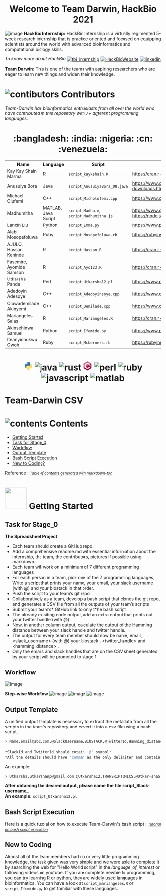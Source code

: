 <h1 align="center">  Welcome to Team Darwin, HackBio 2021 </h1>

![image](https://user-images.githubusercontent.com/88287648/128190365-2beca13a-9c53-41b0-83cc-185ae3d8a43c.png)
**HackBio Internship:**
  HackBio Internship is a virtually regimented 5-week research internship that is practice oriented and focused on equipping scientists around the world with advanced bioinformatics and  computational biology skills.

*To know more about HackBio*
<a href="https://twitter.com/TheHackbio?s=08" target="blank"><img align="center" src="http://assets.stickpng.com/images/580b57fcd9996e24bc43c53e.png" alt="tbi_internship" height="30" width="30" /></a>
<a href="https://thehackbio.com/" target="blank"><img align="center" src="https://pbs.twimg.com/profile_images/1274819410814029824/dAaLhOpD_400x400.jpg" alt="HackBioWebsite" height="30" width="30" /></a>
<a href="https://www.linkedin.com/company/hackbio" target="blank"><img align="center" src="https://www.freeiconspng.com/thumbs/linkedin-logo-png/linkedin-logo-3.png" alt="linkedin" height="20" width="20" /></a>
</p>

**Team Darwin:**
  This is one of the teams with aspiring researchers who are eager to learn new things and widen their knowledge. 

# <img src = "https://www.humanesources.com/wp-content/uploads/icon-Skill-Leadership-Red.png" alt = "contibutors" width = "40" height = "40" /> </a>Contributors
*Team-Darwin has bioinformatics enthusiasts from all over the world who have contributed in this repository with 7+ different programming languages.* 
 <h1 align="center"> :bangladesh: :india: :nigeria: :cn: :venezuela: </h1>

 
 
 
  Name | Language | Script | Installation
------------ | ------------- | -------------| -------------- |
Kay Kay Shain Marma | R | `script_kaykshain.R` | https://cran.r-project.org/ |
Anusuiya Bora | Java| `script_AnusuiyaBora_08.java` | https://www.oracle.com/in/java/technologies/javase-downloads.html |
Michael Olufemi | C++ | `script_Micholufemi.cpp` | https://www.codeblocks.org/downloads/binaries/ |
Madhumitha | MATLAB, Java Script | `script_Madhu.m`, `script_Madhumitha.js` | https://www.gnu.org/software/octave/download , https://nodejs.org/en/download/ |
Lanxin Liu | Python | `script_Emma.py` | https://www.python.org/downloads/ |
Alabi Mosopefoluwa | Ruby | `script_Mosopefoluwa.rb` | https://rubyinstaller.org/downloads/ |
AJULO, Hassan Kehinde | R | `script_Hassan.R` | https://cran.r-project.org/ |
Fasemire, Ayomide Samson | R | `script_Ayo123.R` | https://cran.r-project.org/ |
Utkarsha Pande | Perl | `script_Utkarsha12.pl` | https://www.perl.org/get.html |
Adedoyin Adesoye | C++ | `script_Adedoyinsoye.cpp` | https://www.codeblocks.org/downloads/binaries/ |
Oluwademilade Akinyemi | C++ | `script_Demilade.cpp` | https://www.codeblocks.org/downloads/binaries/ |
Mariangeles Salas | R | `script_Mariangeles.R` | https://cran.r-project.org/ |
Akinsehinwa Samuel | Python | `script_Ifemide.py` | https://www.python.org/downloads/ |
Ifeanyichukwu Owoh | Ruby | `script_Mcberners.rb`| https://rubyinstaller.org/downloads/ |


<h1 align="center"> <img src="https://raw.githubusercontent.com/devicons/devicon/master/icons/python/python-original.svg" alt="python" width="30" height="30"/> </a> <img src = "https://user-images.githubusercontent.com/88287648/128408602-e3483843-52ad-4095-8076-67a5e6738685.png" alt="java" width="50" height="40"/> </a> <img src="https://www.r-project.org/Rlogo.png" alt="rust" width="30" height="30"/> </a> <img src="https://raw.githubusercontent.com/devicons/devicon/master/icons/cplusplus/cplusplus-original.svg" alt="cplusplus" width="30" height="30"/> </a> <img src = "https://cdn.freebiesupply.com/logos/large/2x/perl-programming-language-logo-png-transparent.png" alt = "perl" width = "30" height = "30"/> </a><img src = "https://i.pinimg.com/originals/e9/96/56/e99656a9410a7e88b3bf3d6c3e25bda4.png" alt = "ruby" width = "30" height = "30"/> </a> <img src = "https://www.freepnglogos.com/uploads/javascript-png/javascript-logo-transparent-logo-javascript-images-3.png" alt = "javascript" width = "50" height = "30"/> </a> <img src = "https://upload.wikimedia.org/wikipedia/commons/thumb/2/21/Matlab_Logo.png/668px-Matlab_Logo.png" alt = "matlab" width = "30" height = "30"/> </a> </h1>

# Team-Darwin CSV

# <img src = "https://www.pinclipart.com/picdir/big/167-1672577_clip-art-check-list-icon-clipart-seasonal-clip.png" alt = "contents" width = "30" height = "30" /> </a> Contents
  * [Getting Started](#getting-started)
  * [Task for Stage_0](#task-for-stage_0)
  * [Workflow](#workflow)
  * [Output Template](#output-template)
  * [Bash Script Execution](#bash-script-execution)
  * [New to Coding?](#new-to-coding)

Reference : <small><i><a href='http://ecotrust-canada.github.io/markdown-toc/'>Table of contents generated with markdown-toc</a></i></small>

# <img src = "https://www.pngkey.com/png/full/399-3992475_bonhomme-loupe-png-transparent-background-person-with-magnifying.png" width = "70" height = "70" /> </a>Getting Started


## Task for Stage_0
**The Spreadsheet Project**
* Each team should create a GitHub repo. 
* Add a comprehensive readme.md with essential information about the internship, the team, the contributors, pictures if possible using markdown.
* Each team will work on a minimum of  7 different programming languages
* For each person in a team, pick one of the 7 programming languages, Write a script that prints your name, your email, your slack username (with @) and your biostack in that order.
* Push the script to your team’s git repo
* Collaboratively as a team, develop a bash script that clones the git repo, and generates a CSV file from all the outputs of your team’s scripts
* Submit your team’s* GitHub link to only t*he bash script 
* The already exisiting code output, add an extra output that prints out your twitter handle (with @)
* Now, in another column output, calculate the output of the Hamming distance between your slack handle and twitter handle.
* The output for every team member should now be name, email, <slack_username> (with @) your biostack , <twitter_handle> and <hamming_distance> .
* Only the emails and slack handles that are on the CSV sheet generated by your script will be promoted to stage 1



## Workflow

![image](https://user-images.githubusercontent.com/88287648/128403434-882e46fc-fada-435f-82ff-dafb7bad2aa7.png)

**Step-wise Workflow**
![image](https://user-images.githubusercontent.com/88287648/128404308-cd31d121-ada1-4f08-ba26-3c382e201301.png)
![image](https://user-images.githubusercontent.com/88287648/128404793-42c3513b-3cde-40cd-bd5e-25a9c49dd873.png)
![image](https://user-images.githubusercontent.com/88287648/128404859-24ab2ef8-26ab-4ff1-b4cb-edc7f00c1a37.png)






## Output Template
A unified output template is necessary to extract the metadata from all the scripts in the team's repository and covert it into a csv file using a bash script. 
```bash
> Name,email@abc.com,@SlackUsername,BIOSTACK,@TwitterId,Hamming_distance  

*SlackId and TwitterId should cotain '@' symbol*
*All the details should have 'comma' as the only delimiter and contain no spaces.*
```
An example:
```bash
> Utkarsha,utkarshanp@gmail.com,@Utkarsha12,TRANSRIPTOMICS,@Utkar-sha5,0
```
**After obtaining the desired output, please name the file script_Slack-username_ <br> An example:** 
`script_Utkarsha12.pl`

## Bash Script Execution
Here is a quick tutoial on how to execute Team-Darwin's bash script : <small><i><a href='https://drive.google.com/file/d/1uTTbhUxZ_E1fFLhujWbZBcKZ2HKvFnPx/view?usp=sharing'>Tutorial on bash script execuition</a></i></small>


## New to Coding 
Almost all of the team members had no or very little programming knowledge, the task given was very simple and we were able to complete it by searching the web for "Hello World script" in the *language_of_interest* or following videos on youtube. If you are complete newbie to programming, you can try learning R or python, they are widely used  languages in bioinformatics. 
You can have a look at `script_mariangeles.R` or `script_Ifemide.py` to get familiar with these languages.







